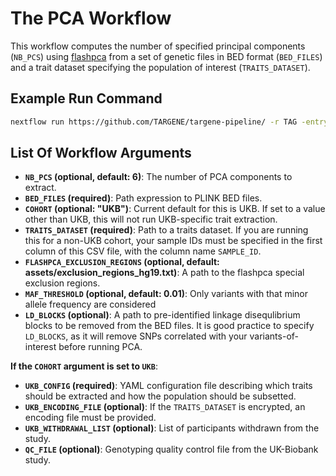 # The PCA Workflow

This workflow computes the number of specified principal components (`NB_PCS`) using [flashpca](https://github.com/gabraham/flashpca) from a set of genetic files in BED format (`BED_FILES`) and a trait dataset specifying the population of interest (`TRAITS_DATASET`).

## Example Run Command

```bash
nextflow run https://github.com/TARGENE/targene-pipeline/ -r TAG -entry PCA -profile P -resume
```

## List Of Workflow Arguments

- **`NB_PCS` (optional, default: 6)**: The number of PCA components to extract.
- **`BED_FILES` (required)**: Path expression to PLINK BED files.
- **`COHORT` (optional: "UKB")**: Current default for this is UKB. If set to a value other than UKB, this will not run UKB-specific trait extraction.
- **`TRAITS_DATASET` (required)**: Path to a traits dataset. If you are running this for a non-UKB cohort, your sample IDs must be specified in the first column of this CSV file, with the column name `SAMPLE_ID`.
- **`FLASHPCA_EXCLUSION_REGIONS` (optional, default: assets/exclusion_regions_hg19.txt)**: A path to the flashpca special exclusion regions.
- **`MAF_THRESHOLD` (optional, default: 0.01)**: Only variants with that minor allele frequency are considered
- **`LD_BLOCKS` (optional)**: A path to pre-identified linkage disequlibrium blocks to be removed from the BED files. It is good practice to specify `LD_BLOCKS`, as it will remove SNPs correlated with your variants-of-interest before running PCA.

**If the `COHORT` argument is set to `UKB`**:

- **`UKB_CONFIG` (required)**: YAML configuration file describing which traits should be extracted and how the population should be subsetted.
- **`UKB_ENCODING_FILE` (optional)**: If the `TRAITS_DATASET` is encrypted, an encoding file must be provided.
- **`UKB_WITHDRAWAL_LIST` (optional)**: List of participants withdrawn from the study.
- **`QC_FILE` (optional)**: Genotyping quality control file from the UK-Biobank study.
